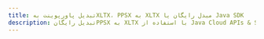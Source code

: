 ---title: تبدیل پاورپوینت بهXLTX، PPSX به XLTX مبدل رایگان یا Java SDKdescription: تبدیل رایگانPPSX به XLTX با استفاده از Java Cloud APIs & SDK. همچنین اسناد Microsoft PowerPoint را در Cloud ایجاد، ویرایش و رندر کنید.---